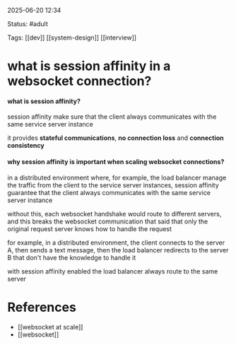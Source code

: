2025-06-20 12:34

Status: #adult 

Tags: [[dev]] [[system-design]] [[interview]]

# what is session affinity in a websocket connection?

#### what is session affinity?

session affinity make sure that the client always communicates with the same service server instance

it provides **stateful communications**, **no connection loss** and **connection consistency**




#### why session affinity is important when scaling websocket connections?

in a distributed environment where, for example, the load balancer manage the traffic from the client to the service server instances, session affinity guarantee that the client always communicates with the same service server instance

without this, each websocket handshake would route to different servers, and this breaks the websocket communication that said that only the original request server knows how to handle the request

for example, in a distributed environment, the client connects to the server A, then sends a text message, then the load balancer redirects to the server B that don't have the knowledge to handle it

with session affinity enabled the load balancer always route to the same server




# References

- [[websocket at scale]]
- [[websocket]]
